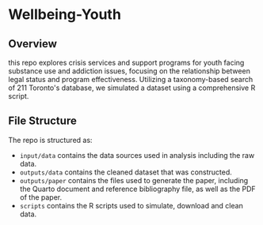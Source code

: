 # Wellbeing-Youth
## Overview 

this repo explores crisis services and support programs for youth facing substance use and addiction issues, focusing on the relationship between legal status and program effectiveness. Utilizing a taxonomy-based search of 211 Toronto's database, we simulated a dataset using a comprehensive R script. 

## File Structure

The repo is structured as: 

-   `input/data` contains the data sources used in analysis including the raw data.
-   `outputs/data` contains the cleaned dataset that was constructed.
-   `outputs/paper` contains the files used to generate the paper, including the Quarto document and reference bibliography file, as well as the PDF of the paper. 
-   `scripts` contains the R scripts used to simulate, download and clean data.
